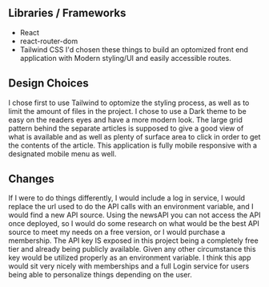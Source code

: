 ## Libraries / Frameworks
- React
- react-router-dom  
- Tailwind CSS
I'd chosen these things to build an optomized front end application with Modern styling/UI and easily accessible routes.

## Design Choices
I chose first to use Tailwind to optomize the styling process, as well as to limit the amount of files in the project. I chose to use a Dark theme to be easy on the readers eyes and have a more modern look. The large grid pattern behind the separate articles is supposed to give a good view of what is available and as well as plenty of surface area to click in order to get the contents of the article. This application is fully mobile responsive with a designated mobile menu as well.

## Changes
If I were to do things differently, I would include a log in service, I would replace the url used to do the API calls with an environment variable, and I would find a new API source. Using the newsAPI you can not access the API once deployed, so I would do some research on what would be the best API source to meet my needs on a free version, or I would purchase a membership. The API key IS exposed in this project being a completely free tier and already being publicly available. Given any other circumstance this key would be utilized properly as an environment variable. I think this app would sit very nicely with memberships and a full Login service for users being able to personalize things depending on the user.